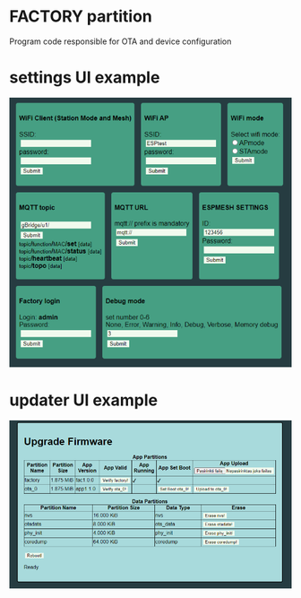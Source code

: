 # FACTORY partition

Program code responsible for OTA and device configuration
# settings UI example
![settings](img/settings.PNG)
# updater UI example
![updater](img/update.PNG)
